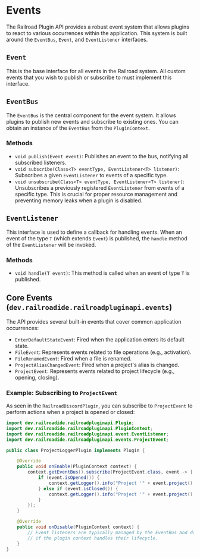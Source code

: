 # Events

The Railroad Plugin API provides a robust event system that allows plugins to react to various occurrences within the application. This system is built around the `EventBus`, `Event`, and `EventListener` interfaces.

## `Event`

This is the base interface for all events in the Railroad system. All custom events that you wish to publish or subscribe to must implement this interface.

## `EventBus`

The `EventBus` is the central component for the event system. It allows plugins to publish new events and subscribe to existing ones. You can obtain an instance of the `EventBus` from the `PluginContext`.

### Methods

- `void publish(Event event)`: Publishes an event to the bus, notifying all subscribed listeners.
- `void subscribe(Class<T> eventType, EventListener<T> listener)`: Subscribes a given `EventListener` to events of a specific type.
- `void unsubscribe(Class<T> eventType, EventListener<T> listener)`: Unsubscribes a previously registered `EventListener` from events of a specific type. This is crucial for proper resource management and preventing memory leaks when a plugin is disabled.

## `EventListener`

This interface is used to define a callback for handling events. When an event of the type `T` (which extends `Event`) is published, the `handle` method of the `EventListener` will be invoked.

### Methods

- `void handle(T event)`: This method is called when an event of type `T` is published.

## Core Events (`dev.railroadide.railroadpluginapi.events`)

The API provides several built-in events that cover common application occurrences:

- `EnterDefaultStateEvent`: Fired when the application enters its default state.
- `FileEvent`: Represents events related to file operations (e.g., activation).
- `FileRenamedEvent`: Fired when a file is renamed.
- `ProjectAliasChangedEvent`: Fired when a project's alias is changed.
- `ProjectEvent`: Represents events related to project lifecycle (e.g., opening, closing).

### Example: Subscribing to `ProjectEvent`

As seen in the `RailroadDiscordPlugin`, you can subscribe to `ProjectEvent` to perform actions when a project is opened or closed:

```java
import dev.railroadide.railroadpluginapi.Plugin;
import dev.railroadide.railroadpluginapi.PluginContext;
import dev.railroadide.railroadpluginapi.event.EventListener;
import dev.railroadide.railroadpluginapi.events.ProjectEvent;

public class ProjectLoggerPlugin implements Plugin {

    @Override
    public void onEnable(PluginContext context) {
        context.getEventBus().subscribe(ProjectEvent.class, event -> {
            if (event.isOpened()) {
                context.getLogger().info("Project '" + event.project().getAlias() + "' has been opened!");
            } else if (event.isClosed()) {
                context.getLogger().info("Project '" + event.project().getAlias() + "' has been closed!");
            }
        });
    }

    @Override
    public void onDisable(PluginContext context) {
        // Event listeners are typically managed by the EventBus and don't require explicit unsubscription
        // if the plugin context handles their lifecycle.
    }
}
```
